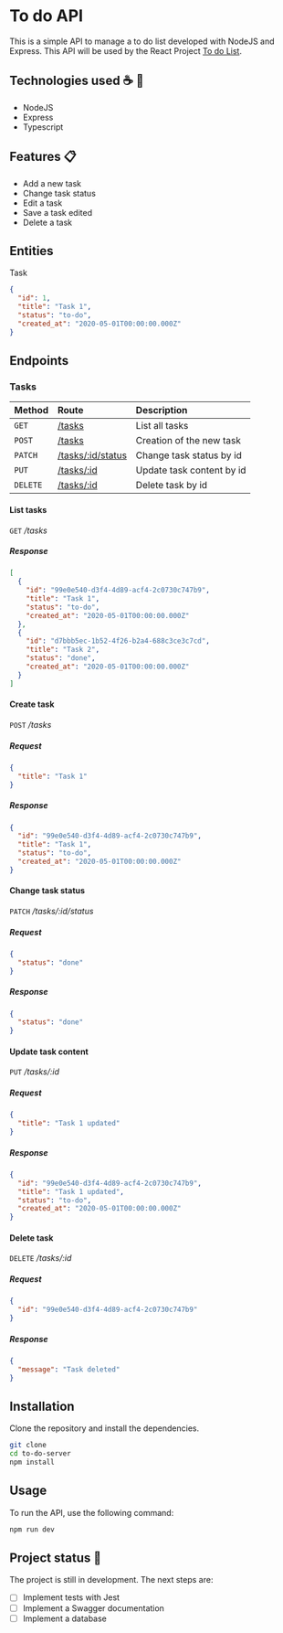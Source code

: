 # To do API

This is a simple API to manage a to do list developed with NodeJS and Express. This API will be used by the React Project [To do List](https://github.com/gihoekveld/to-do-list).

## Technologies used ☕️ 🐍

- NodeJS
- Express
- Typescript

## Features 📋

- Add a new task
- Change task status
- Edit a task
- Save a task edited
- Delete a task

## Entities

Task

```json
{
  "id": 1,
  "title": "Task 1",
  "status": "to-do",
  "created_at": "2020-05-01T00:00:00.000Z"
}
```

## Endpoints

### Tasks

| Method    | Route                                    | Description                     |
| :-------- | :--------------------------------------  | :------------------------------ |
| `GET`     | [/tasks](#list-tasks)                    | List all tasks |
| `POST`    | [/tasks](#create-task)                   | Creation of the new task   |
| `PATCH`   | [/tasks/:id/status](#change-task-status) | Change task status by id        |
| `PUT`     | [/tasks/:id](#update-task-content)       | Update task content by id   |
| `DELETE`  | [/tasks/:id](#delete-task)               | Delete task by id   |

#### List tasks

`GET` _/tasks_

##### Response

```json
[
  {
    "id": "99e0e540-d3f4-4d89-acf4-2c0730c747b9",
    "title": "Task 1",
    "status": "to-do",
    "created_at": "2020-05-01T00:00:00.000Z"
  },
  {
    "id": "d7bbb5ec-1b52-4f26-b2a4-688c3ce3c7cd",
    "title": "Task 2",
    "status": "done",
    "created_at": "2020-05-01T00:00:00.000Z"
  }
]
```

#### Create task

`POST` _/tasks_

##### Request

```json
{
  "title": "Task 1"
}
```

##### Response

```json
{
  "id": "99e0e540-d3f4-4d89-acf4-2c0730c747b9",
  "title": "Task 1",
  "status": "to-do",
  "created_at": "2020-05-01T00:00:00.000Z"
}
```

#### Change task status

`PATCH` _/tasks/:id/status_

##### Request 

```json
{
  "status": "done"
}
```

##### Response

```json
{
  "status": "done"
}
```

#### Update task content

`PUT` _/tasks/:id_

##### Request 

```json
{
  "title": "Task 1 updated"
}
```

##### Response

```json
{
  "id": "99e0e540-d3f4-4d89-acf4-2c0730c747b9",
  "title": "Task 1 updated",
  "status": "to-do",
  "created_at": "2020-05-01T00:00:00.000Z"
}
```

#### Delete task

`DELETE` _/tasks/:id_

##### Request 

```json
{
  "id": "99e0e540-d3f4-4d89-acf4-2c0730c747b9"
}
```

##### Response

```json
{ 
  "message": "Task deleted" 
}
```

## Installation

Clone the repository and install the dependencies.

```bash
git clone
cd to-do-server
npm install
```

## Usage

To run the API, use the following command:

```bash
npm run dev
```

## Project status 🚧

The project is still in development. The next steps are:

- [ ] Implement tests with Jest
- [ ] Implement a Swagger documentation
- [ ] Implement a database
